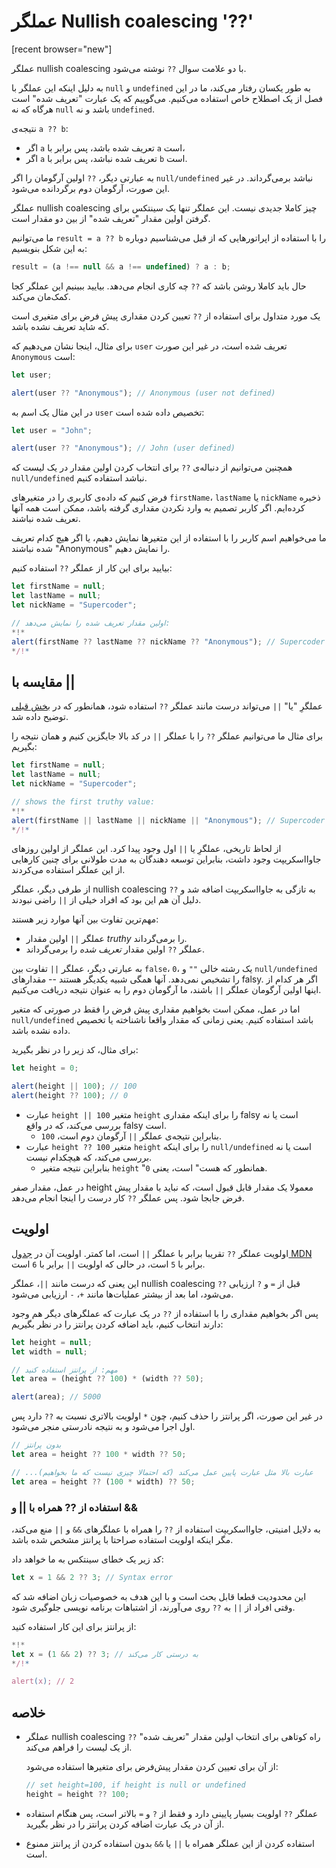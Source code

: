 # عملگر Nullish coalescing '??'

[recent browser="new"]

عملگر nullish coalescing با دو علامت سوال `??` نوشته می‌شود.

به دلیل اینکه این عملگر با `null` و `undefined` به طور یکسان رفتار می‌کند، ما در این فصل از یک اصطلاح خاص استفاده می‌کنیم. می‌گوییم که یک عبارت "تعریف شده" است هرگاه که نه `null` باشد و نه `undefined`.

نتیجه‌ی `a ?? b`:
- اگر `a` تعریف شده باشد، پس برابر با `a` است،
- اگر `a` تعریف شده نباشد، پس برابر با `b` است.

به عبارتی دیگر، `??` اولین آرگومان را اگر `null/undefined` نباشد برمی‌گرداند. در غیر این صورت، آرگومان دوم برگردانده می‌شود.

عملگر nullish coalescing چیز کاملا جدیدی نیست. این عملگر تنها یک سینتکس برای گرفتن اولین مقدار "تعریف شده" از بین دو مقدار است.

ما می‌توانیم `result = a ?? b` را با استفاده از اپراتورهایی که از قبل می‌شناسیم دوباره به این شکل بنویسیم:

```js
result = (a !== null && a !== undefined) ? a : b;
```

حال باید کاملا روشن باشد که `??` چه کاری انجام می‌دهد. بیایید ببینیم این عملگر کجا کمک‌مان می‌کند.

یک مورد متداول برای استفاده از `??` تعیین کردن مقداری پیش فرض برای متغیری است که شاید تعریف نشده باشد.

برای مثال، اینجا نشان می‌دهیم که `user` تعریف شده است، در غیر این صورت `Anonymous` است:

```js run
let user;

alert(user ?? "Anonymous"); // Anonymous (user not defined)
```

در این مثال یک اسم به `user` تخصیص داده شده است:

```js run
let user = "John";

alert(user ?? "Anonymous"); // John (user defined)
```

همچنین می‌توانیم از دنباله‌ی `??` برای انتخاب کردن اولین مقدار در یک لیست که `null/undefined` نباشد استفاده کنیم.

فرض کنیم که داده‌ی کاربری را در متغیرهای `firstName`، `lastName` یا `nickName` ذخیره کرده‌ایم. اگر کاربر تصمیم به وارد نکردن مقداری گرفته باشد، ممکن است همه آنها تعریف شده نباشند.

ما می‌خواهیم اسم کاربر را با استفاده از این متغیرها نمایش دهیم، یا اگر هیچ کدام تعریف شده نباشند "Anonymous" را نمایش  دهیم.

بیایید برای این کار از عملگر `??` استفاده کنیم:

```js run
let firstName = null;
let lastName = null;
let nickName = "Supercoder";

// اولین مقدار تعریف شده را نمایش می‌دهد:
*!*
alert(firstName ?? lastName ?? nickName ?? "Anonymous"); // Supercoder
*/!*
```

## مقایسه با ||

عملگرِ "یا" `||` می‌تواند درست مانند عملگر `??` استفاده شود، همانطور که در [بخش قبلی](info:logical-operators#or-finds-the-first-truthy-value) توضیح داده شد.

برای مثال ما می‌توانیم عملگر `??` را با عملگر `||` در کد بالا جایگزین کنیم و همان نتیجه را بگیریم:

```js run
let firstName = null;
let lastName = null;
let nickName = "Supercoder";

// shows the first truthy value:
*!*
alert(firstName || lastName || nickName || "Anonymous"); // Supercoder
*/!*
```

از لحاظ تاریخی، عملگرِ یا `||` اول وجود پیدا کرد. این عملگر از اولین روزهای جاوااسکریپت وجود داشت، بنابراین توسعه دهندگان به مدت طولانی برای چنین کارهایی از این عملگر استفاده می‌کردند.

از طرفی دیگر، عملگر nullish coalescing `??` به تازگی به جاوااسکریپت اضافه شد و دلیل آن هم این بود که افراد خیلی از `||` راضی نبودند.

مهم‌ترین تفاوت بین آنها موارد زیر هستند:
- عملگر `||` اولین مقدار *truthy* را برمی‌گرداند.
- عملگر `??` اولین مقدار *تعریف شده* را برمی‌گرداند.

به عبارتی دیگر، عملگر `||` تفاوت بین `false`، `0`، یک رشته خالی `""` و `null/undefined` را تشخیص نمی‌دهد. آنها همگی شبیه یکدیگر هستند -- مقدارهای falsy. اگر هر کدام از اینها اولین آرگومان عملگر `||` باشند، ما آرگومان دوم را به عنوان نتیجه دریافت می‌کنیم.

اما در عمل، ممکن است بخواهیم مقداری پیش فرض را فقط در صورتی که متغیر `null/undefined` باشد استفاده کنیم. یعنی زمانی که مقدار واقعا ناشناخته یا تخصیص داده نشده باشد.

برای مثال، کد زیر را در نظر بگیرید:

```js run
let height = 0;

alert(height || 100); // 100
alert(height ?? 100); // 0
```

- عبارت `height || 100` متغیر `height` را برای اینکه مقداری falsy است یا نه بررسی می‌کند، که در واقع falsy است.
    - بنابراین نتیجه‌ی عملگر `||` آرگومان دوم است، `100`.
- عبارت `height ?? 100` متغیر `height` را برای اینکه `null/undefined` است یا نه بررسی می‌کند، که هیچکدام نیست.
    - بنابراین نتیجه متغیر `height` "همانطور که هست" است، یعنی `0`.

در عمل، مقدار صفر height معمولا یک مقدار قابل قبول است، که نباید با مقدار پیش فرض جابجا شود. پس عملگر `??` کار درست را اینجا انجام می‌دهد.

## اولویت

اولویت عملگر `??` تقریبا برابر با عملگر `||` است، اما کمتر. اولویت آن در [جدول MDN](https://developer.mozilla.org/en-US/docs/Web/JavaScript/Reference/Operators/Operator_Precedence#Table) برابر با `5` است، در حالی که اولویت `||` برابر با `6` است.

این یعنی که درست مانند `||`، عملگر nullish coalescing `??` قبل از `=` و `?` ارزیابی می‌شود، اما بعد از بیشتر عملیات‌ها مانند `+`، `-` ارزیابی می‌شود.

پس اگر بخواهیم مقداری را با استفاده از `??` در یک عبارت که عملگرهای دیگر هم وجود دارند انتخاب کنیم، باید اضافه کردن پرانتز را در نظر بگیریم:

```js run
let height = null;
let width = null;

// مهم: از پرانتز استفاده کنید
let area = (height ?? 100) * (width ?? 50);

alert(area); // 5000
```

در غیر این صورت، اگر پرانتز را حذف کنیم، چون `*` اولویت بالاتری نسبت به `??` دارد پس اول اجرا می‌شود و به نتیجه نادرستی منجر می‌شود.

```js
// بدون پرانتز
let area = height ?? 100 * width ?? 50;

// ...عبارت بالا مثل عبارت پایین عمل می‌کند (که احتمالا چیزی نیست که ما بخواهیم)
let area = height ?? (100 * width) ?? 50;
```

### استفاده از ?? همراه با || و &&

به دلایل امنیتی، جاوااسکریپت استفاده از `??` را همراه با عملگرهای `&&` و `||` منع می‌کند، مگر اینکه اولویت استفاده صراحتا با پرانتز مشخص شده باشد.

کد زیر یک خطای سینتکس به ما خواهد داد:

```js run
let x = 1 && 2 ?? 3; // Syntax error
```

این محدودیت قطعا قابل بحث است و با این هدف به خصوصیات زبان اضافه شد که وقتی افراد از `||` به `??` روی می‌آورند، از اشتباهات برنامه نویسی جلوگیری شود.

از پرانتز برای این کار استفاده کنید:

```js run
*!*
let x = (1 && 2) ?? 3; // به درستی کار می‌کند
*/!*

alert(x); // 2
```

## خلاصه

- عملگر nullish coalescing `??` راه کوتاهی برای انتخاب اولین مقدار "تعریف شده" از یک لیست را فراهم می‌کند.

  از آن برای تعیین کردن مقدار پیش‌فرض برای متغیرها استفاده می‌شود:

  ```js
  // set height=100, if height is null or undefined
  height = height ?? 100;
  ```

- عملگر `??` اولویت بسیار پایینی دارد و فقط از `?` و `=` بالاتر است، پس هنگام استفاده از آن در یک عبارت اضافه کردن پرانتز را در نظر بگیرید.
- استفاده کردن از این عملگر همراه با `||` یا `&&` بدون استفاده کردن از پرانتز ممنوع است.
